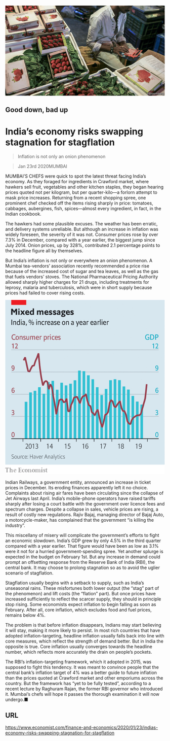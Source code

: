 ![](./images/20200125_FNP501.jpg)

## Good down, bad up

# India’s economy risks swapping stagnation for stagflation

> Inflation is not only an onion phenomenon

> Jan 23rd 2020MUMBAI

MUMBAI’S CHEFS were quick to spot the latest threat facing India’s economy. As they foraged for ingredients in Crawford market, where hawkers sell fruit, vegetables and other kitchen staples, they began hearing prices quoted not per kilogram, but per quarter-kilo—a forlorn attempt to mask price increases. Returning from a recent shopping spree, one prominent chef checked off the items rising sharply in price: tomatoes, cabbages, aubergines, fish, spices—almost every ingredient, in fact, in the Indian cookbook.

The hawkers had some plausible excuses. The weather has been erratic, and delivery systems unreliable. But although an increase in inflation was widely foreseen, the severity of it was not. Consumer prices rose by over 7.3% in December, compared with a year earlier, the biggest jump since July 2014. Onion prices, up by 328%, contributed 2.1 percentage points to the headline figure all by themselves.

But India’s inflation is not only or everywhere an onion phenomenon. A Mumbai tea-vendors’ association recently recommended a price rise because of the increased cost of sugar and tea leaves, as well as the gas that fuels vendors’ stoves. The National Pharmaceutical Pricing Authority allowed sharply higher charges for 21 drugs, including treatments for leprosy, malaria and tuberculosis, which were in short supply because prices had failed to cover rising costs.



![](./images/20200125_FNC232.png)

Indian Railways, a government entity, announced an increase in ticket prices in December. Its eroding finances apparently left it no choice. Complaints about rising air fares have been circulating since the collapse of Jet Airways last April. India’s mobile-phone operators have raised tariffs sharply after losing a court battle with the government over licence fees and spectrum charges. Despite a collapse in sales, vehicle prices are rising, a result of costly new regulations. Rajiv Bajaj, managing director of Bajaj Auto, a motorcycle-maker, has complained that the government “is killing the industry”.

This miscellany of misery will complicate the government’s efforts to fight an economic slowdown. India’s GDP grew by only 4.5% in the third quarter compared with a year earlier. That figure would have been as low as 3.1% were it not for a hurried government-spending spree. Yet another splurge is expected in the budget on February 1st. But any increase in demand could prompt an offsetting response from the Reserve Bank of India (RBI), the central bank. It may choose to prolong stagnation so as to avoid the uglier scenario of stagflation.

Stagflation usually begins with a setback to supply, such as India’s unseasonal rains. These misfortunes both lower output (the “stag” part of the phenomenon) and lift costs (the “flation” part). But once prices have increased sufficiently to reflect the scarcer supply, they should in principle stop rising. Some economists expect inflation to begin falling as soon as February. After all, core inflation, which excludes food and fuel prices, remains below 4%.

The problem is that before inflation disappears, Indians may start believing it will stay, making it more likely to persist. In most rich countries that have adopted inflation-targeting, headline inflation usually falls back into line with core measures, which reflect the strength of demand better. But in India the opposite is true. Core inflation usually converges towards the headline number, which reflects more accurately the drain on people’s pockets.

The RBI’s inflation-targeting framework, which it adopted in 2015, was supposed to fight this tendency. It was meant to convince people that the central bank’s inflation target of 4% was a better guide to future inflation than the prices quoted at Crawford market and other emporiums across the country. But the framework has “yet to be fully tested”, according to a recent lecture by Raghuram Rajan, the former RBI governor who introduced it. Mumbai’s chefs will hope it passes the thorough examination it will now undergo.■

## URL

https://www.economist.com/finance-and-economics/2020/01/23/indias-economy-risks-swapping-stagnation-for-stagflation
